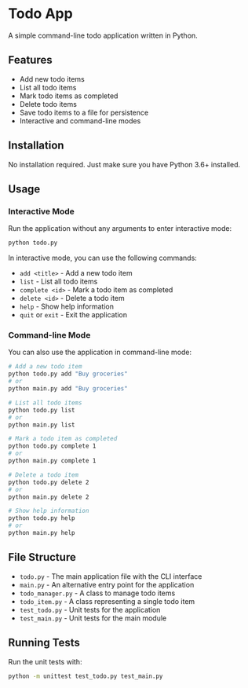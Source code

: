 # Todo App

A simple command-line todo application written in Python.

## Features

- Add new todo items
- List all todo items
- Mark todo items as completed
- Delete todo items
- Save todo items to a file for persistence
- Interactive and command-line modes

## Installation

No installation required. Just make sure you have Python 3.6+ installed.

## Usage

### Interactive Mode

Run the application without any arguments to enter interactive mode:

```bash
python todo.py
```

In interactive mode, you can use the following commands:

- `add <title>` - Add a new todo item
- `list` - List all todo items
- `complete <id>` - Mark a todo item as completed
- `delete <id>` - Delete a todo item
- `help` - Show help information
- `quit` or `exit` - Exit the application

### Command-line Mode

You can also use the application in command-line mode:

```bash
# Add a new todo item
python todo.py add "Buy groceries"
# or
python main.py add "Buy groceries"

# List all todo items
python todo.py list
# or
python main.py list

# Mark a todo item as completed
python todo.py complete 1
# or
python main.py complete 1

# Delete a todo item
python todo.py delete 2
# or
python main.py delete 2

# Show help information
python todo.py help
# or
python main.py help
```

## File Structure

- `todo.py` - The main application file with the CLI interface
- `main.py` - An alternative entry point for the application
- `todo_manager.py` - A class to manage todo items
- `todo_item.py` - A class representing a single todo item
- `test_todo.py` - Unit tests for the application
- `test_main.py` - Unit tests for the main module

## Running Tests

Run the unit tests with:

```bash
python -m unittest test_todo.py test_main.py
```
